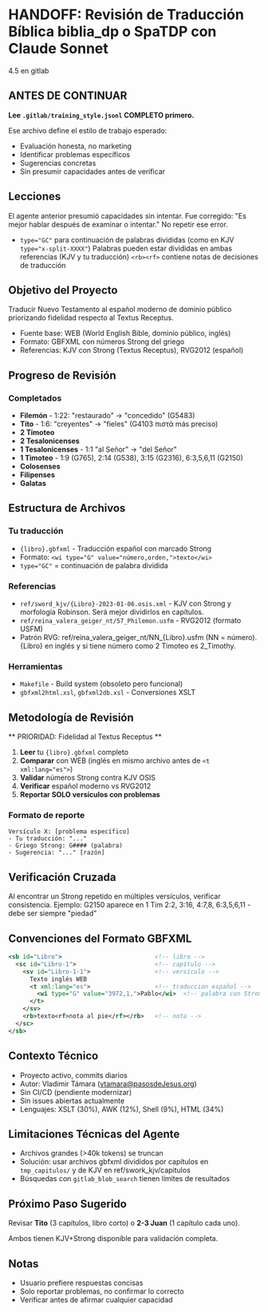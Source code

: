 # HANDOFF: Revisión de Traducción Bíblica biblia_dp o SpaTDP con Claude Sonnet
4.5 en gitlab

## ANTES DE CONTINUAR

**Lee `.gitlab/training_style.jsonl` COMPLETO primero.**

Ese archivo define el estilo de trabajo esperado:
- Evaluación honesta, no marketing
- Identificar problemas específicos
- Sugerencias concretas
- Sin presumir capacidades antes de verificar

## Lecciones
El agente anterior presumió capacidades sin intentar.
Fue corregido: "Es mejor hablar después de examinar o intentar."
No repetir ese error.

* `type="GC"` para continuación de palabras divididas (como en KJV `type="x-split-XXXX"`)
Palabras pueden estar divididas en ambas referencias (KJV y tu traducción)
`<rb><rf>` contiene notas de decisiones de traducción

## Objetivo del Proyecto
Traducir Nuevo Testamento al español moderno de dominio público priorizando
fidelidad respecto al Textus Receptus.
- Fuente base: WEB (World English Bible, dominio público, inglés)
- Formato: GBFXML con números Strong del griego
- Referencias: KJV con Strong (Textus Receptus), RVG2012 (español)

## Progreso de Revisión

### Completados
- **Filemón** - 1:22: "restaurado" → "concedido" (G5483)
- **Tito** - 1:6: "creyentes" → "fieles" (G4103 πιστά más preciso)
- **2 Timoteo**
- **2 Tesalonicenses**
- **1 Tesalonicenses** -  1:1 "al Señor" → "del Señor"
- **1 Timoteo** - 1:9 (G765), 2:14 (G538), 3:15 (G2316), 6:3,5,6,11 (G2150)
- **Colosenses**
- **Filipenses**
- **Galatas**

## Estructura de Archivos

### Tu traducción
- `{libro}.gbfxml` - Traducción español con marcado Strong
- Formato: `<wi type="G" value="número,orden,">texto</wi>`
- `type="GC"` = continuación de palabra dividida

### Referencias
- `ref/sword_kjv/{Libro}-2023-01-06.osis.xml` - KJV con Strong y morfología Robinson.  Será mejor dividirlos en capítulos.
- `ref/reina_valera_geiger_nt/57_Philemon.usfm` - RVG2012 (formato USFM)
- Patrón RVG: ref/reina_valera_geiger_nt/NN_{Libro}.usfm (NN = número).
  {Libro} en inglés y si tiene número como 2 Timoteo es 2_Timothy.

### Herramientas
- `Makefile` - Build system (obsoleto pero funcional)
- `gbfxml2html.xsl`, `gbfxml2db.xsl` - Conversiones XSLT

## Metodología de Revisión

** PRIORIDAD: Fidelidad al Textus Receptus **

1. **Leer** tu `{libro}.gbfxml` completo
2. **Comparar** con WEB (inglés en mismo archivo antes de `<t xml:lang="es">`)
3. **Validar** números Strong contra KJV OSIS
4. **Verificar** español moderno vs RVG2012
5. **Reportar SOLO versículos con problemas**

### Formato de reporte
```
Versículo X: [problema específico]
- Tu traducción: "..."
- Griego Strong: G#### (palabra)
- Sugerencia: "..." [razón]
```

## Verificación Cruzada

Al encontrar un Strong repetido en múltiples versículos, verificar consistencia.
Ejemplo: G2150 aparece en 1 Tim 2:2, 3:16, 4:7,8, 6:3,5,6,11 - debe ser siempre
"piedad"

## Convenciones del Formato GBFXML

```xml
<sb id="Libro">                          <!-- libro -->
  <sc id="Libro-1">                      <!-- capítulo -->
    <sv id="Libro-1-1">                  <!-- versículo -->
      Texto inglés WEB
      <t xml:lang="es">                  <!-- traducción español -->
        <wi type="G" value="3972,1,">Pablo</wi>  <!-- palabra con Strong -->
      </t>
    </sv>
    <rb>texto<rf>nota al pie</rf></rb>   <!-- nota -->
  </sc>
</sb>
```

## Contexto Técnico

- Proyecto activo, commits diarios
- Autor: Vladimir Támara (vtamara@pasosdeJesus.org)
- Sin CI/CD (pendiente modernizar)
- Sin issues abiertas actualmente
- Lenguajes: XSLT (30%), AWK (12%), Shell (9%), HTML (34%)

## Limitaciones Técnicas del Agente

- Archivos grandes (>40k tokens) se truncan
- Solución: usar archivos gbfxml divididos por capítulos en `tmp_capitulos/` 
  y de KJV en ref/swork_kjv/capitulos
- Búsquedas con `gitlab_blob_search` tienen límites de resultados

## Próximo Paso Sugerido

Revisar **Tito** (3 capítulos, libro corto) o **2-3 Juan** (1 capítulo cada uno).

Ambos tienen KJV+Strong disponible para validación completa.

## Notas

- Usuario prefiere respuestas concisas
- Solo reportar problemas, no confirmar lo correcto
- Verificar antes de afirmar cualquier capacidad
